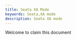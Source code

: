 ```yaml
---
title: Seata XA Mode
keywords: Seata,XA mode
description: Seata XA mode
---
```


Welcome to claim this document
